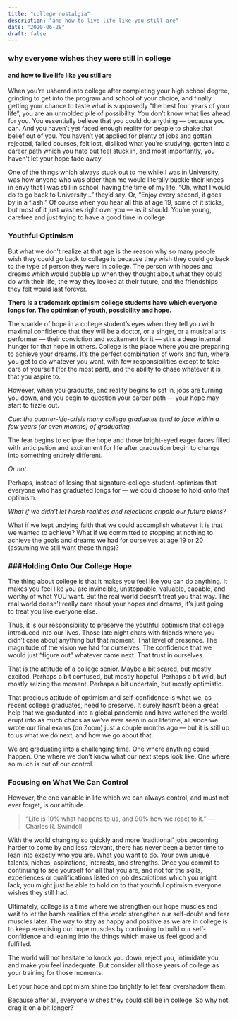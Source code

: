 ```yaml
---
title: "college nostalgia"
description: "and how to live life like you still are"
date: "2020-06-28"
draft: false
---
```

### why everyone wishes they were still in college
#### and how to live life like you still are

When you’re ushered into college after completing your high school degree, grinding to get into the program and school of your choice, and finally getting your chance to taste what is supposedly “the best four years of your life”, you are an unmolded pile of possibility. You don’t know what lies ahead for you. You essentially believe that you could do anything — because you can. And you haven’t yet faced enough reality for people to shake that belief out of you. You haven’t yet applied for plenty of jobs and gotten rejected, failed courses, felt lost, disliked what you’re studying, gotten into a career path which you hate but feel stuck in, and most importantly, you haven’t let your hope fade away.

One of the things which always stuck out to me while I was in University, was how anyone who was older than me would literally buckle their knees in envy that I was still in school, having the time of my life. “Oh, what I would do to go back to University…” they’d say. Or, “Enjoy every second, it goes by in a flash.” Of course when you hear all this at age 19, some of it sticks, but most of it just washes right over you — as it should. You’re young, carefree and just trying to have a good time in college.

### Youthful Optimism
But what we don’t realize at that age is the reason why so many people wish they could go back to college is because they wish they could go back to the type of person they were in college. The person with hopes and dreams which would bubble up when they thought about what they could do with their life, the way they looked at their future, and the friendships they felt would last forever.

**There is a trademark optimism college students have which everyone longs for. The optimism of youth, possibility and hope.**

The sparkle of hope in a college student’s eyes when they tell you with maximal confidence that they will be a doctor, or a singer, or a musical arts performer — their conviction and excitement for it — stirs a deep internal hunger for that hope in others. College is the place where you are preparing to achieve your dreams. It’s the perfect combination of work and fun, where you get to do whatever you want, with few responsibilities except to take care of yourself (for the most part), and the ability to chase whatever it is that you aspire to.

However, when you graduate, and reality begins to set in, jobs are turning you down, and you begin to question your career path — your hope may start to fizzle out.

_Cue: the quarter-life-crisis many college graduates tend to face within a few years (or even months) of graduating._

The fear begins to eclipse the hope and those bright-eyed eager faces filled with anticipation and excitement for life after graduation begin to change into something entirely different.

_Or not._

Perhaps, instead of losing that signature-college-student-optimism that everyone who has graduated longs for — we could choose to hold onto that optimism.

_What if we didn’t let harsh realities and rejections cripple our future plans?_

What if we kept undying faith that we could accomplish whatever it is that we wanted to achieve? What if we committed to stopping at nothing to achieve the goals and dreams we had for ourselves at age 19 or 20 (assuming we still want these things)?

### ###Holding Onto Our College Hope
The thing about college is that it makes you feel like you can do anything. It makes you feel like you are invincible, unstoppable, valuable, capable, and worthy of what YOU want. But the real world doesn’t treat you that way. The real world doesn’t really care about your hopes and dreams, it’s just going to treat you like everyone else.

Thus, it is our responsibility to preserve the youthful optimism that college introduced into our lives. Those late night chats with friends where you didn’t care about anything but that moment. That level of presence. The magnitude of the vision we had for ourselves. The confidence that we would just “figure out” whatever came next. That trust in ourselves.

That is the attitude of a college senior. Maybe a bit scared, but mostly excited. Perhaps a bit confused, but mostly hopeful. Perhaps a bit wild, but mostly seizing the moment. Perhaps a bit uncertain, but mostly optimistic.

That precious attitude of optimism and self-confidence is what we, as recent college graduates, need to preserve. It surely hasn’t been a great help that we graduated into a global pandemic and have watched the world erupt into as much chaos as we’ve ever seen in our lifetime, all since we wrote our final exams (on Zoom) just a couple months ago — but it is still up to us what we do next, and how we go about that.

We are graduating into a challenging time. One where anything could happen. One where we don’t know what our next steps look like. One where so much is out of our control.

### Focusing on What We Can Control
However, the one variable in life which we can always control, and must not ever forget, is our attitude.

>“Life is 10% what happens to us, and 90% how we react to it.” — Charles R. Swindoll </br>

With the world changing so quickly and more ‘traditional’ jobs becoming harder to come by and less relevant, there has never been a better time to lean into exactly who you are. What you want to do. Your own unique talents, niches, aspirations, interests, and strengths. Once you commit to continuing to see yourself for all that you are, and not for the skills, experiences or qualifications listed on job descriptions which you might lack, you might just be able to hold on to that youthful optimism everyone wishes they still had.

Ultimately, college is a time where we strengthen our hope muscles and wait to let the harsh realities of the world strengthen our self-doubt and fear muscles later. The way to stay as happy and positive as we are in college is to keep exercising our hope muscles by continuing to build our self-confidence and leaning into the things which make us feel good and fulfilled.

The world will not hesitate to knock you down, reject you, intimidate you, and make you feel inadequate. But consider all those years of college as your training for those moments.

Let your hope and optimism shine too brightly to let fear overshadow them.

Because after all, everyone wishes they could still be in college. So why not drag it on a bit longer?

